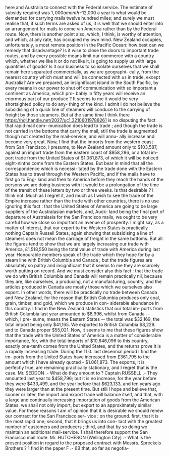 here and Australia to connect with the Federal service. The estimate of subsidy required was $1,000 a month -$12,000 a year is what would be demanded for carrying mails twelve hundred miles; and surely we must realise that, if such terms are asked of us, it is well that we should enter into an arrangement for mails to come vin America rather than by the Federal route. Now, there is another point also, which, I think, is worthy of attention, and which, at any rate, has occupied my own mind. New Zealand occupies, unfortunately, a most remote position in the Pacific Ocean: how best can we remedy that disadvantage? Is it wise to close the doors to important trade routes, and by every possible means limit our commerce with a country which, whether we like it or do not like it, is going to supply us with large quantities of goods? Is it our business to so isolate ourselves that we shall remain here separated commercially, as we are geographi- cally, from the nearest country which must and will be connected with us in trade, except Australia? Are we prepared, an insignificant island in the South Pacific, by every means in our power to shut off communication with so important a continent as America, which pro- bably in fifty years will receive an enormous part of our produce ? It seems to me it would be very shortsighted policy to do any- thing of the kind. I admit I do not believe the subsidising of a quick line of steamers will conduce to the carrying of freight by those steamers. But at the same time I think there https://hdl.handle.net/2027/uc1.32106019788261 is no disputing the fact that rapid mail com- munication does lead to trade ; and though the trade is not carried in the bottoms that carry the mail, still the trade is augmented though not created by the mail-service, and will annu- ally increase and become very great. Now, I find that the imports from the western coast-from San Francisco, I presume, to New Zealand amount only to $103,587, against an import trade from the eastern coast of $958,286, or a total im- port trade from the United States of $1,061,873, of which it will be noticed eight-ninths come from the Eastern States. But bear in mind that all the correspondence which is necessi- tated by the trade done with the Eastern States has to travel through the Western Pacific, and if the mails have to first go to Eng- land and then to America before they reach the hands of the persons we are doing business with it would be a prolongation of the time of the transit of these letters by two or three weeks. Is that desirable ? I think not. Much as I regret it, and much as I wish to see the trade of the Empire increase rather than the trade with other countries, there is no use ignoring this fact : that the United States of America are going to be large suppliers of the Australasian markets, and, Auck- land being the final port of departure of Australasia for the San Francisco mails, we ought to be very careful how we close so important an avenue of prosperity. I might say, as a matter of interest, that our export to the Western States is practically nothing Captain Russell States, again showing that subsidising a line of steamers does not mean the carriage of freight in the same bottoms. But all the figures tend to show that we are largely increasing our trade with America, £1,518,550 being the total value of trade with America during last year. Honourable members speak of the trade which they hope for by a steam line with British Columbia and Canada ; but the trade figures are absolutely so paltry and insignificant that it seems to me they are scarcely worth putting on record. And we must consider also this fact : that the trade we do with British Columbia and Canada will remain practically nil, because they are, like ourselves, a producing, not a manufacturing, country, and the articles produced in Canada are mostly those which we ourselves also export. In other words, there will be practically no trade between Canada and New Zealand, for the reason that British Columbia produces only coal, grain, timber, and gold, which we produce in con- siderable abundance in this country. I find in the New Zealand statistics that our total im- ports from British Columbia last year amounted to $8,996, whilst from Canada -- which, I pre- sume, means the Eastern States -- the total was $32,169, the total import being only $41,165. We exported to British Columbia $8,229. and to Canada proper $55,021. Now, it seems to me that these figures show that the trade with the United States of America is a matter of considerable importance, for, with the total imports of $10,646,096 to this country, exactly one-tenth comes from the United States, and the returns prove it is a rapidly increasing trade. During the 11.0. last decennial period I find the im- ports from the United States have increased from £361,795 to the amount which I have already quoted - $1.061,873. The exports, it is perfectly true, are remaining practically stationary, and I regret that is the case. Mr. SEDDON .- What do they amount to ? Captain RUSSELL .- They amounted last year to $458,796; but it is no increase, for the year before they were $433,499, and the year before that $623,133, and ten years ago they were larger than at the present time. But still I hope and believe that, sooner or later, the import and export trade will balance itself, and that, with a large and continually increasing importation of goods from the American States. we shall not only import, but export to an approximately similar value. For these reasons I am of opinion that it is desirable we should renew our contract for the San Francisco ser- vice : on the ground. first, that it is the most rapid one; second, that it brings us into con- tact with the greatest number of customers and producers ; third, and that by so doing we maintain an additional mail-service. 1 shail therefore support the San Francisco mail route. Mr. HUTCHESON (Wellington City) .- What is the present position in regard to the proposed contract with Messrs. Spreckels Brothers ? 1 find in the paper F .- 6B that, so far as negotia- 